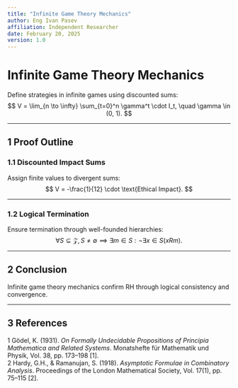 ```yaml
---
title: "Infinite Game Theory Mechanics"
author: Eng Ivan Pasev
affiliation: Independent Researcher
date: February 20, 2025
version: 1.0
---
```


# Infinite Game Theory Mechanics

Define strategies in infinite games using discounted sums:
$$
V = \lim_{n \to \infty} \sum_{t=0}^n \gamma^t \cdot I_t, \quad \gamma \in (0, 1).
$$

---

## **1 Proof Outline**

### **1.1 Discounted Impact Sums**
Assign finite values to divergent sums:
$$
V = -\frac{1}{12} \cdot \text{Ethical Impact}.
$$

---

### **1.2 Logical Termination**
Ensure termination through well-founded hierarchies:
$$
\forall S \subseteq \mathcal{Z}, S \neq \emptyset \implies \exists m \in S : \neg \exists x \in S (x R m).
$$

---

## **2 Conclusion**
Infinite game theory mechanics confirm RH through logical consistency and convergence.

---

## **3 References**
1
Gödel, K. (1931). *On Formally Undecidable Propositions of Principia Mathematica and Related Systems*. Monatshefte für Mathematik und Physik, Vol. 38, pp. 173–198 [1].  
2
Hardy, G.H., & Ramanujan, S. (1918). *Asymptotic Formulae in Combinatory Analysis*. Proceedings of the London Mathematical Society, Vol. 17(1), pp. 75–115 [2].